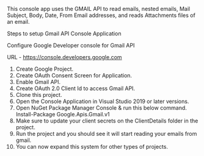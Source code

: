 This console app uses the GMAIL API to read emails, nested emails, Mail Subject, Body, Date, From Email addresses, and reads Attachments files of an email.     


Steps to setup Gmail API Console Application

Configure Google Developer console for Gmail API 

URL - https://console.developers.google.com
1) Create Google Project.   
2) Create OAuth Consent Screen for Application.  
 3) Enable Gmail API.  
4) Create OAuth 2.0 Client Id to access Gmail API.
5) Clone this project.
6) Open the Console Application in Visual Studio 2019 or later versions.
7) Open NuGet Package Manager Console & run this below command. 
   Install-Package Google.Apis.Gmail.v1   
8) Make sure to update your client secrets on the ClientDetails folder in the project.
9) Run the project and you should see it will start reading your emails from gmail.
10) You can now expand this system for other types of projects.
